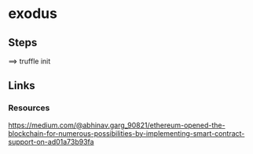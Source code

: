 # exodus


## Steps

==> truffle init

## Links

### Resources
https://medium.com/@abhinav.garg_90821/ethereum-opened-the-blockchain-for-numerous-possibilities-by-implementing-smart-contract-support-on-ad01a73b93fa
